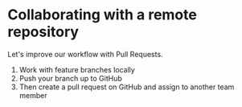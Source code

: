 # Collaborating with a remote repository

Let's improve our workflow with Pull Requests.

1) Work with feature branches locally
1) Push your branch up to GitHub
1) Then create a pull request on GitHub and assign to another team member